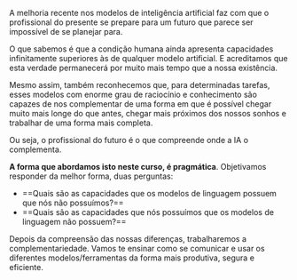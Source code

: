 A melhoria recente nos modelos de inteligência artificial faz com que o profissional do presente se prepare para um futuro que parece ser impossível de se planejar para.

O que sabemos é que a condição humana ainda apresenta capacidades infinitamente superiores às de qualquer modelo artificial. E acreditamos que esta verdade permanecerá por muito mais tempo que a nossa existência.

Mesmo assim, também reconhecemos que, para determinadas tarefas, esses modelos com enorme grau de raciocínio e conhecimento são capazes de nos complementar de uma forma em que é possível chegar muito mais longe do que antes, chegar mais próximos dos nossos sonhos e trabalhar de uma forma mais completa. 

Ou seja, o profissional do futuro é o que compreende onde a IA o complementa.

**A forma que abordamos isto neste curso, é pragmática**. Objetivamos responder da melhor forma, duas perguntas:
- ==Quais são as capacidades que os modelos de linguagem possuem que nós não possuímos?==
- ==Quais são as capacidades que nós possuímos que os modelos de linguagem não possuem?==

Depois da compreensão das nossas diferenças, trabalharemos a complementariedade. Vamos te ensinar como se comunicar e usar os diferentes modelos/ferramentas da forma mais produtiva, segura e eficiente.

